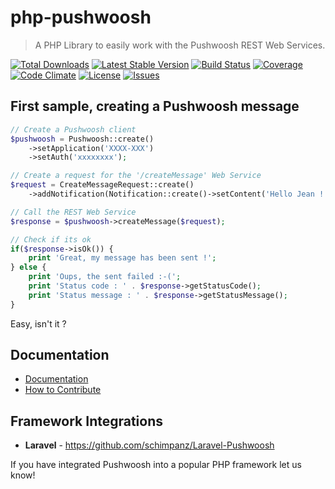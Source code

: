 # php-pushwoosh

> A PHP Library to easily work with the Pushwoosh REST Web Services.

[![Total Downloads](https://img.shields.io/packagist/dt/gomoob/php-pushwoosh.svg?style=flat)](https://packagist.org/packages/gomoob/php-pushwoosh) 
[![Latest Stable Version](https://img.shields.io/github/release/gomoob/php-pushwoosh.svg?style=flat)](https://packagist.org/packages/gomoob/php-pushwoosh) 
[![Build Status](https://img.shields.io/travis/gomoob/php-pushwoosh.svg?style=flat)](https://travis-ci.org/gomoob/php-pushwoosh)
[![Coverage](https://img.shields.io/coveralls/gomoob/php-pushwoosh.svg?style=flat)](https://coveralls.io/r/gomoob/php-pushwoosh?branch=master)
[![Code Climate](https://img.shields.io/codeclimate/github/gomoob/php-pushwoosh.svg?style=flat)](https://codeclimate.com/github/gomoob/php-pushwoosh)
[![License](https://img.shields.io/packagist/l/gomoob/php-pushwoosh.svg?style=flat)](https://packagist.org/packages/gomoob/php-pushwoosh)
[![Issues](https://img.shields.io/github/issues/gomoob/php-pushwoosh.svg?style=flat)](https://github.com/gomoob/php-pushwoosh/issues)

## First sample, creating a Pushwoosh message

```php
// Create a Pushwoosh client
$pushwoosh = Pushwoosh::create()
    ->setApplication('XXXX-XXX')
    ->setAuth('xxxxxxxx');

// Create a request for the '/createMessage' Web Service
$request = CreateMessageRequest::create()
    ->addNotification(Notification::create()->setContent('Hello Jean !'));

// Call the REST Web Service
$response = $pushwoosh->createMessage($request);

// Check if its ok
if($response->isOk()) {
    print 'Great, my message has been sent !';
} else {
    print 'Oups, the sent failed :-('; 
    print 'Status code : ' . $response->getStatusCode();
    print 'Status message : ' . $response->getStatusMessage();
}
```

Easy, isn't it ? 

## Documentation

 * [Documentation](http://gomoob.github.io/php-pushwoosh) 
 * [How to Contribute](http://gomoob.github.io/php-pushwoosh/contribute.html)

## Framework Integrations
 - **Laravel** - https://github.com/schimpanz/Laravel-Pushwoosh
 
If you have integrated Pushwoosh into a popular PHP framework let us know!
